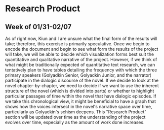 # Research Product

## Week of 01/31-02/07
As of right now, Kiun and I are unsure what the final form of the results will take; therefore, this exercise is primarily speculative. Once we begin to encode the document and begin to see what form the results of the project will take, we will be able to decide which visualization forms best suit the quantitative and qualitative narrative of the project. However, if we think of what might be traditionally expected of quantitative text research, we can tentatively plan to have tables detailing the frequency with which the three primary speakers (Golyadkin Senior, Golyadkin Junior, and the narrator) participate in the dialogic discourse of the novel. If we decide to look at the novel chapter-by-chapter, we need to decide if we want to use the inherent structure of the novel (which is divided into parts) or whether to highlight particular passages of time within the novel that have dialogic episodes. If we take this chronological view, it might be beneficial to have a graph that shows how the voices intersect in the novel's narrative space over time, particularly as Golyadkin's schism deepens. This "Research Product" section will be updated over time as the understanding of the project evolves over time, especially as the amount of work done increases. 
